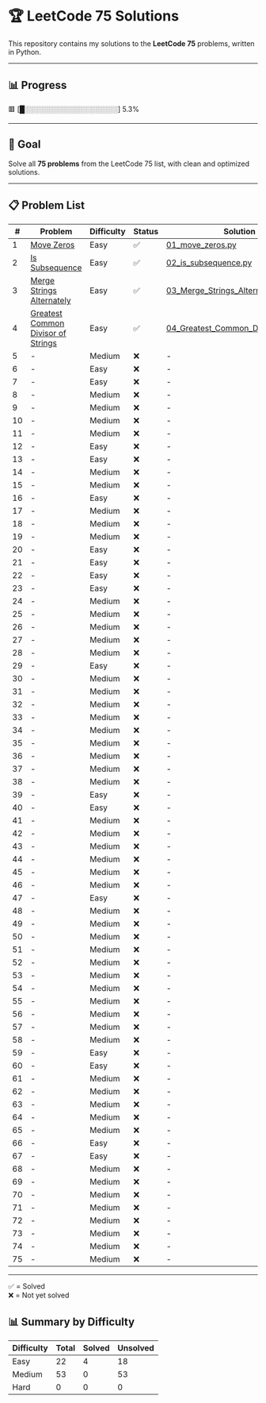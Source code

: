 # 🏆 LeetCode 75 Solutions

This repository contains my solutions to the **LeetCode 75** problems, written in Python.

---

## 📊 Progress
🟥 [█░░░░░░░░░░░░░░░░░░░] 5.3%

---

## 🎯 Goal

Solve all **75 problems** from the LeetCode 75 list, with clean and optimized solutions.

---

## 📋 Problem List

| #   | Problem                                | Difficulty | Status | Solution Link                                |
| --- | -------------------------------------- | ---------- | ------ | -------------------------------------------- |
| 1 | [Move Zeros](https://leetcode.com/problems/move-zeroes/description/?envType=study-plan-v2&envId=leetcode-75) | Easy | ✅ | [01_move_zeros.py](01_move_zeros.py) |
| 2 | [Is Subsequence](https://leetcode.com/problems/is-subsequence/description/?envType=study-plan-v2&envId=leetcode-75) | Easy | ✅ | [02_is_subsequence.py](02_is_subsequence.py) |
| 3 | [Merge Strings Alternately](https://leetcode.com/problems/merge-strings-alternately/description/?envType=study-plan-v2&envId=leetcode-75) | Easy | ✅ | [03_Merge_Strings_Alternately.py](03_Merge_Strings_Alternately.py) |
| 4 | [Greatest Common Divisor of Strings](https://leetcode.com/problems/greatest-common-divisor-of-strings/description/?envType=study-plan-v2&envId=leetcode-75) | Easy | ✅ | [04_Greatest_Common_Divisor_of_Strings.py](04_Greatest_Common_Divisor_of_Strings.py) |
| 5 | - | Medium | ❌ | - |
| 6 | - | Easy | ❌ | - |
| 7 | - | Easy | ❌ | - |
| 8 | - | Medium | ❌ | - |
| 9 | - | Medium | ❌ | - |
| 10 | - | Medium | ❌ | - |
| 11 | - | Medium | ❌ | - |
| 12 | - | Easy | ❌ | - |
| 13 | - | Easy | ❌ | - |
| 14 | - | Medium | ❌ | - |
| 15 | - | Medium | ❌ | - |
| 16 | - | Easy | ❌ | - |
| 17 | - | Medium | ❌ | - |
| 18 | - | Medium | ❌ | - |
| 19 | - | Medium | ❌ | - |
| 20 | - | Easy | ❌ | - |
| 21 | - | Easy | ❌ | - |
| 22 | - | Easy | ❌ | - |
| 23 | - | Easy | ❌ | - |
| 24 | - | Medium | ❌ | - |
| 25 | - | Medium | ❌ | - |
| 26 | - | Medium | ❌ | - |
| 27 | - | Medium | ❌ | - |
| 28 | - | Medium | ❌ | - |
| 29 | - | Easy | ❌ | - |
| 30 | - | Medium | ❌ | - |
| 31 | - | Medium | ❌ | - |
| 32 | - | Medium | ❌ | - |
| 33 | - | Medium | ❌ | - |
| 34 | - | Medium | ❌ | - |
| 35 | - | Medium | ❌ | - |
| 36 | - | Medium | ❌ | - |
| 37 | - | Medium | ❌ | - |
| 38 | - | Medium | ❌ | - |
| 39 | - | Easy | ❌ | - |
| 40 | - | Easy | ❌ | - |
| 41 | - | Medium | ❌ | - |
| 42 | - | Medium | ❌ | - |
| 43 | - | Medium | ❌ | - |
| 44 | - | Medium | ❌ | - |
| 45 | - | Medium | ❌ | - |
| 46 | - | Medium | ❌ | - |
| 47 | - | Easy | ❌ | - |
| 48 | - | Medium | ❌ | - |
| 49 | - | Medium | ❌ | - |
| 50 | - | Medium | ❌ | - |
| 51 | - | Medium | ❌ | - |
| 52 | - | Medium | ❌ | - |
| 53 | - | Medium | ❌ | - |
| 54 | - | Medium | ❌ | - |
| 55 | - | Medium | ❌ | - |
| 56 | - | Medium | ❌ | - |
| 57 | - | Medium | ❌ | - |
| 58 | - | Medium | ❌ | - |
| 59 | - | Easy | ❌ | - |
| 60 | - | Easy | ❌ | - |
| 61 | - | Medium | ❌ | - |
| 62 | - | Medium | ❌ | - |
| 63 | - | Medium | ❌ | - |
| 64 | - | Medium | ❌ | - |
| 65 | - | Medium | ❌ | - |
| 66 | - | Easy | ❌ | - |
| 67 | - | Easy | ❌ | - |
| 68 | - | Medium | ❌ | - |
| 69 | - | Medium | ❌ | - |
| 70 | - | Medium | ❌ | - |
| 71 | - | Medium | ❌ | - |
| 72 | - | Medium | ❌ | - |
| 73 | - | Medium | ❌ | - |
| 74 | - | Medium | ❌ | - |
| 75 | - | Medium | ❌ | - |

---

✅ = Solved  
❌ = Not yet solved

## 📊 Summary by Difficulty

| Difficulty | Total | Solved | Unsolved |
|------------|-------|--------|----------|
| Easy | 22 | 4 | 18 |
| Medium | 53 | 0 | 53 |
| Hard | 0 | 0 | 0 |
